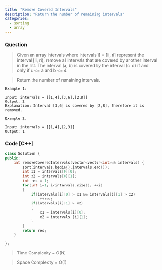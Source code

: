 ```yaml
---
title: "Remove Covered Intervals"
description: "Return the number of remaining intervals"
categories:
  - sorting
  - array
---
```


### Question

> Given an array intervals where intervals[i] = [li, ri] represent the interval [li, ri), remove all intervals that are covered by another interval in the list.
> The interval [a, b) is covered by the interval [c, d) if and only if c <= a and b <= d.

> Return the number of remaining intervals.

```
Example 1:

Input: intervals = [[1,4],[3,6],[2,8]]
Output: 2
Explanation: Interval [3,6] is covered by [2,8], therefore it is removed.

Example 2:

Input: intervals = [[1,4],[2,3]]
Output: 1
```

### Code [C++]

```cpp
class Solution {
public:
    int removeCoveredIntervals(vector<vector<int>>& intervals) {
        sort(intervals.begin(),intervals.end());        
        int x1 = intervals[0][0];
        int x2 = intervals[0][1];
		int res = 1;  
        for(int i=1; i<intervals.size(); ++i)
        {
            if(intervals[i][0] > x1 && intervals[i][1] > x2)
                ++res;
            if(intervals[i][1] > x2)
            {
                x1 = intervals[i][0];
                x2 = intervals [i][1];
            }
        }
        return res;       
    }

}; 
```

> Time Complexity = O(N)

> Space Complexity = O(1)
